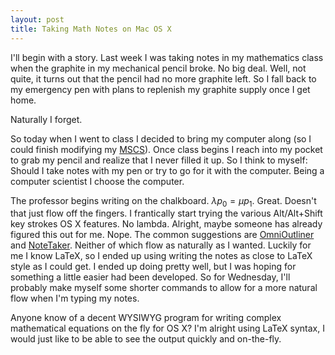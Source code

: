 ```yaml
--- 
layout: post
title: Taking Math Notes on Mac OS X
---
```

I'll begin with a story.  Last week I was taking notes in my mathematics
class when the graphite in my mechanical pencil broke.  No big deal.  Well,
not quite, it turns out that the pencil had no more graphite left.  So I
fall back to my emergency pen with plans to replenish my graphite supply
once I get home.

Naturally I forget.

So today when I went to class I decided to bring my computer along (so I
could finish modifying my [MSCS](http://www.mscs.mu.edu/~mschul/
"Mathematics, Statistics, and Computer Science")). Once class begins I
reach into my pocket to grab my pencil and realize that I never filled it
up.  So I think to myself: Should I take notes with my pen or try to go for
it with the computer.  Being a computer scientist I choose the computer.

The professor begins writing on the chalkboard. $\lambda p_0 =\mu p_1$.
Great.  Doesn't that just flow off the fingers.  I frantically start trying
the various Alt/Alt+Shift key strokes OS X features.  No lambda.  Alright,
maybe someone has already figured this out for me.  Nope.  The common
suggestions are
[OmniOutliner](http://www.omnigroup.com/applications/omnioutliner/) and
[NoteTaker](http://www.aquaminds.com/).  Neither of which flow as naturally
as I wanted.  Luckily for me I know LaTeX, so I ended up using writing the
notes as close to LaTeX style as I could get.  I ended up doing pretty
well, but I was hoping for something a little easier had been developed.
So for Wednesday, I'll probably make myself some shorter commands to allow
for a more natural flow when I'm typing my notes.

Anyone know of a decent WYSIWYG program for writing complex mathematical
equations on the fly for OS X?  I'm alright using LaTeX syntax, I would
just like to be able to see the output quickly and on-the-fly.
